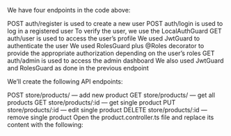 We have four endpoints in the code above:

POST auth/register is used to create a new user
POST auth/login is used to log in a registered user
To verify the user, we use the LocalAuthGuard
GET auth/user is used to access the user’s profile
We used JwtGuard to authenticate the user
We used RolesGuard plus @Roles decorator to provide the appropriate authorization depending on the user’s roles
GET auth/admin is used to access the admin dashboard
We also used JwtGuard and RolesGuard as done in the previous endpoint


We’ll create the following API endpoints:

POST store/products/ — add new product
GET store/products/ — get all products
GET store/products/:id — get single product
PUT store/products/:id — edit single product
DELETE store/products/:id — remove single product
Open the product.controller.ts file and replace its content with the following: